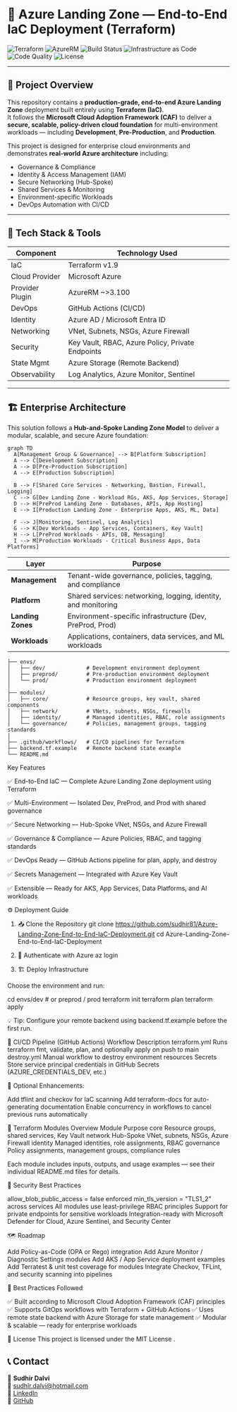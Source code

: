 
# 🚀 Azure Landing Zone — End-to-End IaC Deployment (Terraform)

![Terraform](https://img.shields.io/badge/Terraform-v1.9-blueviolet?logo=terraform)
![AzureRM](https://img.shields.io/badge/AzureRM-~%3E3.100-0078D7?logo=microsoft-azure)
![Build Status](https://img.shields.io/github/actions/workflow/status/sudhir81/Azure-Landing-Zone-End-to-End-IaC-Deployment/terraform.yml?label=CI%2FCD%20Pipeline)
![Infrastructure as Code](https://img.shields.io/badge/IaC-Terraform%20%26%20Azure-blue)
![Code Quality](https://img.shields.io/badge/Code%20Quality-Enterprise%20Grade-success)
![License](https://img.shields.io/badge/License-MIT-green)

---

## 📘 Project Overview

This repository contains a **production-grade, end-to-end Azure Landing Zone** deployment built entirely using **Terraform (IaC)**.  
It follows the **Microsoft Cloud Adoption Framework (CAF)** to deliver a **secure, scalable, policy-driven cloud foundation** for multi-environment workloads — including **Development**, **Pre-Production**, and **Production**.

This project is designed for enterprise cloud environments and demonstrates **real-world Azure architecture** including:

- Governance & Compliance  
- Identity & Access Management (IAM)  
- Secure Networking (Hub-Spoke)  
- Shared Services & Monitoring  
- Environment-specific Workloads  
- DevOps Automation with CI/CD  

---

## 🧠 Tech Stack & Tools

| Component | Technology Used |
|----------|------------------|
| IaC | Terraform v1.9 |
| Cloud Provider | Microsoft Azure |
| Provider Plugin | AzureRM ~>3.100 |
| DevOps | GitHub Actions (CI/CD) |
| Identity | Azure AD / Microsoft Entra ID |
| Networking | VNet, Subnets, NSGs, Azure Firewall |
| Security | Key Vault, RBAC, Azure Policy, Private Endpoints |
| State Mgmt | Azure Storage (Remote Backend) |
| Observability | Log Analytics, Azure Monitor, Sentinel |

---

## 🏗️ Enterprise Architecture

This solution follows a **Hub-and-Spoke Landing Zone Model** to deliver a modular, scalable, and secure Azure foundation:

```mermaid
graph TD
  A[Management Group & Governance] --> B[Platform Subscription]
  A --> C[Development Subscription]
  A --> D[Pre-Production Subscription]
  A --> E[Production Subscription]

  B --> F[Shared Core Services - Networking, Bastion, Firewall, Logging]
  C --> G[Dev Landing Zone - Workload RGs, AKS, App Services, Storage]
  D --> H[PreProd Landing Zone - Databases, APIs, App Hosting]
  E --> I[Production Landing Zone - Enterprise Apps, AKS, ML, Data]

  F --> J[Monitoring, Sentinel, Log Analytics]
  G --> K[Dev Workloads - App Services, Containers, Key Vault]
  H --> L[PreProd Workloads - APIs, DB, Messaging]
  I --> M[Production Workloads - Critical Business Apps, Data Platforms]
```

| Layer             | Purpose                                                        |
| ----------------- | -------------------------------------------------------------- |
| **Management**    | Tenant-wide governance, policies, tagging, and compliance      |
| **Platform**      | Shared services: networking, logging, identity, and monitoring |
| **Landing Zones** | Environment-specific infrastructure (Dev, PreProd, Prod)       |
| **Workloads**     | Applications, containers, data services, and ML workloads      |
```
├── envs/
│   ├── dev/             # Development environment deployment
│   ├── preprod/         # Pre-production environment deployment
│   └── prod/            # Production environment deployment
│
├── modules/
│   ├── core/            # Resource groups, key vault, shared components
│   ├── network/         # VNets, subnets, NSGs, firewalls
│   ├── identity/        # Managed identities, RBAC, role assignments
│   └── governance/      # Policies, management groups, tagging standards
│
├── .github/workflows/   # CI/CD pipelines for Terraform
├── backend.tf.example   # Remote backend state example
└── README.md
```

Key Features 

✅ End-to-End IaC — Complete Azure Landing Zone deployment using Terraform

✅ Multi-Environment — Isolated Dev, PreProd, and Prod with shared governance

✅ Secure Networking — Hub-Spoke VNet, NSGs, and Azure Firewall

✅ Governance & Compliance — Azure Policies, RBAC, and tagging standards

✅ DevOps Ready — GitHub Actions pipeline for plan, apply, and destroy

✅ Secrets Management — Integrated with Azure Key Vault

✅ Extensible — Ready for AKS, App Services, Data Platforms, and AI workloads

⚙️ Deployment Guide
1. 📥 Clone the Repository
git clone https://github.com/sudhir81/Azure-Landing-Zone-End-to-End-IaC-Deployment.git
cd Azure-Landing-Zone-End-to-End-IaC-Deployment

2. 🔐 Authenticate with Azure
az login

3. 🏗️ Deploy Infrastructure

Choose the environment and run:

cd envs/dev       # or preprod / prod
terraform init
terraform plan
terraform apply


💡 Tip: Configure your remote backend using backend.tf.example before the first run.

🤖 CI/CD Pipeline (GitHub Actions)
Workflow	Description
terraform.yml	Runs terraform fmt, validate, plan, and optionally apply on push to main
destroy.yml	Manual workflow to destroy environment resources
Secrets	Store service principal credentials in GitHub Secrets (AZURE_CREDENTIALS_DEV, etc.)

🔧 Optional Enhancements:

Add tflint and checkov for IaC scanning
Add terraform-docs for auto-generating documentation
Enable concurrency in workflows to cancel previous runs automatically

🧩 Terraform Modules Overview
Module	Purpose
core	Resource groups, shared services, Key Vault
network	Hub-Spoke VNet, subnets, NSGs, Azure Firewall
identity	Managed identities, role assignments, RBAC
governance	Policy assignments, management groups, compliance rules

Each module includes inputs, outputs, and usage examples — see their individual README.md files for details.

🔐 Security Best Practices

allow_blob_public_access = false enforced
min_tls_version = "TLS1_2" across services
All modules use least-privilege RBAC principles
Support for private endpoints for sensitive workloads
Integration-ready with Microsoft Defender for Cloud, Azure Sentinel, and Security Center

🗺️ Roadmap

 Add Policy-as-Code (OPA or Rego) integration
 Add Azure Monitor / Diagnostic Settings modules
 Add AKS / App Service deployment examples
 Add Terratest & unit test coverage for modules
 Integrate Checkov, TFLint, and security scanning into pipelines

🧠 Best Practices Followed

✅ Built according to Microsoft Cloud Adoption Framework (CAF) principles
✅ Supports GitOps workflows with Terraform + GitHub Actions
✅ Uses remote state backend with Azure Storage for state management
✅ Modular & scalable — ready for enterprise workloads

📜 License
This project is licensed under the MIT License
.
## 📞 Contact

👤 **Sudhir Dalvi**  
📧 [sudhir.dalvi@hotmail.com](mailto:sudhir.dalvi@hotmail.com)  
🔗 [LinkedIn](https://www.linkedin.com/in/sudhir-dalvi-0591a95a/)  
🔗 [GitHub](https://github.com/sudhir81)

